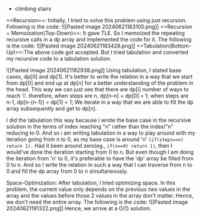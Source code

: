 - climbing stairs

==Recursion==: Initially, I tried to solve this problem using just recursion. Following is the code:
![[Pasted image 20240621183105.png]]
==Recursion + Memoization(Top-Down)==: It gave TLE. So I memoized the repeating recursive calls in a dp array and implemented the code for it. The following is the code:
![[Pasted image 20240621183428.png]]
==Tabulation(Bottom-Up)==:The above code got accepted. But I tried tabulation and converted my recursive code to a tabulation solution. 

![[Pasted image 20240621182938.png]]
Using tabulation, I stated base cases, dp[0] and dp[1]. It's better to write the
relation in a way that we start from dp[0] and end up at dp[n] for a better understanding
of the problem in the head. This way we can just see that there are dp[i] number of ways to
reach 'i'. therefore,
when steps are n, dp[n-n] = dp[0] = 1;
when steps are n-1, dp[n-(n-1)] = dp[1] = 1;
We iterate in a way that we are able to fill the dp array subsequently and get to dp[n].

I did the tabulation this way because i wrote the base case in the recursive solution in
the terms of index reaching "n" rather than the index/"n" reducing to 0. And so i am 
writing tabulation in a way to play around with my iteration going from n to 0, as my 
base case is around 'n' `(if(steps==n) return 1).` 
Had it been around zero(eg., `if(n==0) return 1)`,
then I would've done the iteration starting from 0 to n. But even though I am doing the 
iteration from 'n' to 0, it's preferable to have the 'dp' array be filled from 0 to n. And so
I write the relation in such a way that I can traverse from n to 0 and fill the dp array
from 0 to n simultaneously.

Space-Optimization: After tabulation, I tried optimizing space. In this problem, the current value only depends on the previous two values in the array and the values before those 2 values in the array don't matter. Hence, we don't need the entire array. The following is the code:
![[Pasted image 20240621191322.png]]
Hence, we arrive at a O(1) solution.

